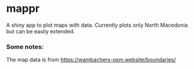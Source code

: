 # mappr
A shiny app to plot maps with data. Currently plots only North Macedonia but can be easily extended.


### Some notes:
The map data is from https://wambachers-osm.website/boundaries/ 
